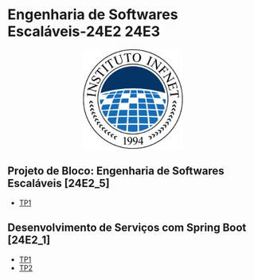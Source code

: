 # Engenharia de Softwares Escaláveis-24E2 24E3
 
<p align="center">
<img src="https://github.com/TorresmThiago/GRLEDS01C2-N2-LC---Desenvolvimento-JAVA/blob/main/logo-infnet.png" alt="Logo Instituto Infnet" width="200"/>
<p>

## Projeto de Bloco: Engenharia de Softwares Escaláveis [24E2_5]

* [TP1](Projeto-de-bloco/TP1/)


## Desenvolvimento de Serviços com Spring Boot [24E2_1]

* [TP1](Desenvolvimento%20de%20Serviços%20com%20Spring%20Boot%20[24E2_1]/TP1/)
* [TP2](Desenvolvimento%20de%20Serviços%20com%20Spring%20Boot%20[24E2_1]/TP2/)

[logo]: https://github.com/TorresmThiago/GRLEDS01C2-N2-LC---Desenvolvimento-JAVA/blob/main/logo-infnet.png "Logo Instituto Infnet"